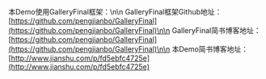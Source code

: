 本Demo使用GalleryFinal框架：\n\n
GalleryFinal框架Github地址：[https://github.com/pengjianbo/GalleryFinal](https://github.com/pengjianbo/GalleryFinal)\n\n
GalleryFinal简书博客地址：[https://github.com/pengjianbo/GalleryFinal](https://github.com/pengjianbo/GalleryFinal)\n\n
本Demo简书博客地址：[http://www.jianshu.com/p/fd5ebfc4725e](http://www.jianshu.com/p/fd5ebfc4725e)
